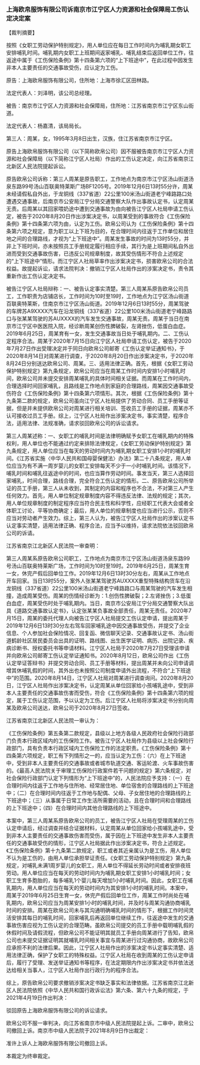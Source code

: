 ### 上海欧帛服饰有限公司诉南京市江宁区人力资源和社会保障局工伤认定决定案 
【裁判摘要】

按照《女职工劳动保护特别规定》，用人单位应在每日工作时间内为哺乳期女职工安排哺乳时间。哺乳期内女职工上班期间返家哺乳、哺乳结束后返回单位工作，往返途中属于《工伤保险条例》第十四条第六项的“上下班途中”，在此过程中因发生非本人主要责任的交通事故受伤，应认定为工伤。



原告：上海欧帛服饰有限公司，住所地：上海市徐汇区田林路。

法定代表人：刘泽明，该公司总经理。

被告：南京市江宁区人力资源和社会保障局，住所地：江苏省南京市江宁区东山街道。

法定代表人：杨嘉清，该局局长。

第三人：周某，女，1995年3月8日出生，汉族，住江苏省南京市江宁区。

原告上海欧帛服饰有限公司（以下简称欧帛公司）因不服被告南京市江宁区人力资源和社会保障局（以下简称江宁区人社局）作出的工伤认定决定，向江苏省南京江北新区人民法院提起诉讼。



原告欧帛公司诉称：第三人周某是原告职工，工作地点为南京市江宁区汤山街道汤泉东路99号汤山百联奥特莱斯广场BF1205号。2019年12月6日13时55分许，周某未经请假私自外出，于龙铜线（337省道）22公里100米汤山街道老宁峰路路口处遭遇交通事故，后南京市公安局江宁分局交通警察大队作出事故认定书，认定周某无责。后周某以其回家喂奶途中遭到交通事故为由向被告江宁区人社局申请工伤认定，被告于2020年8月20日作出涉案决定书，以周某受到的事故符合《工伤保险条例》第十四条第六项为由，认定为工伤。欧帛公司认为《工伤保险条例》第十四条第六项之规定，意为职工以上下班为目的，在合理时间内往返于工作单位和居住地之间的合理路线，才视为“上下班途中”。周某发生事故的时间为13时55分，并非上下班时间，亦未按照员工手册规定履行相应手续，其行为是上班期间私自外出进而受到交通事故伤害，已违反公司规章制度，故其受伤情形不符合上述规定的“上下班途中”情形。而江宁区人社局草率作出涉案决定书，损害欧帛公司的合法权益。故提起诉讼，请求法院判决：撤销江宁区人社局作出的涉案决定书，责令其重新作出工伤认定决定书。

被告江宁区人社局辩称：一、被告认定事实清楚。第三人周某系原告欧帛公司员工，工作职责为店铺店长，工作时间为10时至19时，工作地点为江宁区汤山街道百联奥特莱斯，住南京市江宁区汤山街道。2019年12月6日13时55分，周某驾驶的车牌苏A9XXXX汽车在沿龙铜线（337省道）22公里100米汤山街道老宁峰路路口与张某某驾驶的苏AUXXXX的汽车发生交通事故，周某无责。周某于当日在南京市江宁区中医医院入院，经诊断周某创伤性脾破裂，左肾挫伤，低蛋白血症。2019年6月25日，周某育有一女，发生交通事故当日处于哺乳期内。二、工伤认定程序合法。周某于2020年7月15日向江宁区人社局申请工伤认定，被告于2020年7月27日作出受理决定并于同日向欧帛公司邮寄《工伤认定举证通知书》，于2020年8月14日对周某进行调查，于2020年8月20日作出涉案决定书，于2020年8月24日分别送达欧帛公司、周某。三、适用法律正确。首先，根据《女职工劳动保护特别规定》第九条规定，欧帛公司应当在周某工作时间内安排1小时哺乳时间，欧帛公司并未提交安排周某哺乳的具体时间相关证据。而周某在工作时间内，合理选择时间回家哺乳，且路线是工作地点到家庭的合理路线，周某因交通事故受伤符合《工伤保险条例》第十四条第六项情形。其次，根据《工伤保险条例》第十九条第二款的规定，欧帛公司虽向江宁区人社局提供了劳动合同、员工手册等证据，但是并未提供欧帛公司对周某进行相关培训、签收员工手册的证据，周某亦不认可接收过员工手册。综上，江宁区人社局作出涉案决定书，事实清楚，程序合法，适用法律、法规准确，请求驳回欧帛公司的诉讼请求。

第三人周某述称：一、女职工的哺乳时间是法律明确赋予女职工在哺乳期内的特殊权利，用人单位也不能通过约定来排除法律规定，《女职工劳动保护特别规定》第九条规定，用人单位应当在每天的劳动时间内为哺乳期女职工安排1小时的哺乳时间。《江苏省实施〈中华人民共和国母婴保健法〉办法》第二十八条规定，用人单位应当为有不满一周岁婴儿的女职工安排每天不少于一小时哺乳时间。该情况下，哺乳时间和哺乳往返途中的时间，也应当算作劳动时间。事发当天，第三人选择回家哺乳，时间合理，路线合理，完全符合工伤认定的情形。二、原告欧帛公司所举证的员工手册，第三人从未收到，其制定的内容和程序也不合法，不对第三人产生任何效力。首先，用人单位制定规章制度内容不得违反法律、法规的规定；其次，用人单位规章制度的制定程序应当符合民主性和科学性，应经职工代表大会或者全体职工讨论，平等协商确定；最后，用人单位的规章制度也应当进行公示，否则不应当对劳动者产生效力。综上，第三人认为，被告江宁区人社局作出的涉案认定书认定事实清楚，适用法律正确、程序合法，应当予以维持，请求法院依法驳回欧帛公司的诉请。



江苏省南京江北新区人民法院一审查明：

第三人周某系原告欧帛公司职工，工作地点为南京市江宁区汤山街道汤泉东路99号汤山百联奥特莱斯广场，工作时间为10时至19时。2019年6月25日，周某生育一女，休完产假后回单位工作。2019年12月6日13时30分左右，周某从工作地点开车回家。当日13时55分，案外人张某某驾驶苏AUXXXX重型特殊结构货车在沿龙铜线（337省道）22公里100米汤山街道老宁峰路路口与周某驾驶的汽车发生相撞，造成周某受伤。周某的伤情经诊断为：1.创伤性脾破裂；2.左肾挫伤；3.低蛋白血症，周某受伤时处于哺乳期内。当日，南京市公安局江宁分局交通警察大队出具《道路交通事故认定书》，认定张某某负事故全部责任，周某无责任。2020年7月15日，周某的委托代理人向被告江宁区人社局提交工伤认定申请，提出周某于2019年12月6日13时30分左右驾车回家哺乳途中因交通事故受伤，并提交了企业信息、个人参加社会保险情况、回复函、微信聊天记录、交通事故认定书、汤山街道鹤龄社区居民委员会出具的证明、路线图、出生医学证明、病历、出院记录、疾病诊断书、授权委托书等申请材料。江宁区人社局于2020年7月27日受理该申请并向欧帛公司邮寄工伤认定举证通知书。2020年8月12日，欧帛公司作出《工伤认定举证答辩书》并提交劳动合同、员工手册等材料，提出周某并未向公司申请调增其休哺乳假的时间，其外出也未按照公司制度申请外出流程，不符合“上下班途中”的范围。2020年8月14日，江宁区人社局对周某进行调查询问。2020年8月20日，江宁区人社局作出涉案决定书，认定周某从单位回家给小孩哺乳途中，受到非本人主要责任的交通事故伤害而受伤，符合《工伤保险条例》第十四条第六项的规定，属于工伤认定范围，予以认定为工伤。后江宁区人社局将涉案决定书分别向周某及欧帛公司送达，欧帛公司于2020年8月27日签收。



江苏省南京江北新区人民法院一审认为：

《工伤保险条例》第五条第二款规定，县级以上地方各级人民政府社会保险行政部门负责本行政区域内的工伤保险工作。被告江宁区人社局作为县级以上社会保险行政部门，具有负责本行政区域内工伤保险工作的法定职责。《工伤保险条例》第十四条第六项规定，职工有下列情形之一的，应当认定为工伤：（六）在上下班途中，受到非本人主要责任的交通事故或者城市轨道交通、客运轮渡、火车事故伤害的。《最高人民法院关于审理工伤保险行政案件若干问题的规定》第六条规定，对社会保险行政部门认定下列情形为“上下班途中”的，人民法院应予支持：（一）在合理时间内往返于工作地与住所地、经常居住地、单位宿舍的合理路线的上下班途中；（二）在合理时间内往返于工作地与配偶、父母、子女居住地的合理路线的上下班途中；（三）从事属于日常工作生活所需要的活动，且在合理时间和合理路线的上下班途中；（四）在合理时间内其他合理路线的上下班途中。

本案中，第三人周某系原告欧帛公司的员工，被告江宁区人社局在受理周某的工伤认定申请后，经过调查并结合证据材料，认定周某从单位回家给小孩哺乳途中，受到非本人主要责任的交通事故伤害而受伤，属于因在上下班途中发生非本人主要责任的交通事故受伤的情形，江宁区人社局据此作出涉案决定书，符合上述规定。《工伤保险条例》第十九条第二款规定，职工或者其近亲属认为是工伤，用人单位不认为是工伤的，由用人单位承担举证责任。《女职工劳动保护特别规定》第九条规定，对哺乳未满1周岁婴儿的女职工，用人单位不得延长劳动时间或者安排夜班劳动。用人单位应当在每天的劳动时间内为哺乳期女职工安排1小时哺乳时间；女职工生育多胞胎的，每多哺乳1个婴儿每天增加1小时哺乳时间。因此，女职工在哺乳期内，用人单位应当在每天的劳动时间内为其安排1小时的哺乳时间。本案中，周某于2019年6月25日生育一女，休完产假后回单位工作，周某工作时尚处在哺乳期内，欧帛公司应当为周某安排1小时的哺乳时间，并及时与周某沟通协商哺乳时间的安排。周某在欧帛公司未与其沟通明确哺乳时间的情形下，根据工作时间灵活安排其每日的哺乳时间，回家哺乳后再返回单位继续工作，往返途中发生的交通事故伤害应视为工伤认定的合理范畴。虽欧帛公司提交的员工手册中载明哺乳假的休假时间及请假流程，但欧帛公司不能证明其就员工手册向周某进行了告知，欧帛公司也未提交证据证明其就哺乳时间相关事宜与周某进行过沟通协商，故欧帛公司应承担不利的法律后果。因此，江宁区人社局作出的涉案决定书认定事实清楚、适用法律正确，保护了女职工的特殊权益。江宁区人社局在收到周某的工伤认定申请后，履行了受理、发送举证通知书等程序，在法定期限内作出涉案决定书并依法送达给相关当事人，江宁区人社局作出行政行为的程序合法。



综上，原告欧帛公司要求撤销涉案决定书缺乏事实和法律依据。江苏省南京江北新区人民法院依照《中华人民共和国行政诉讼法》第六条、第六十九条的规定，于2021年4月19日作出判决：

驳回原告上海欧帛服饰有限公司的诉讼请求。



欧帛公司不服一审判决，向江苏省南京市中级人民法院提起上诉。二审中，欧帛公司撤回上诉。南京市中级人民法院于2021年8月9日作出裁定：

准许上诉人上海欧帛服饰有限公司撤回上诉。

本裁定为终审裁定。


